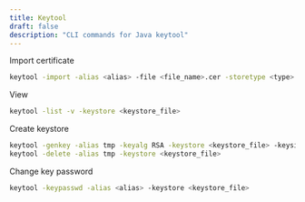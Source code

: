 ```yaml
---
title: Keytool
draft: false
description: "CLI commands for Java keytool"
---
```


Import certificate

```bash
keytool -import -alias <alias> -file <file_name>.cer -storetype <type> -keystore <keystore_file>
```

View

```bash
keytool -list -v -keystore <keystore_file>
```

Create keystore

```bash
keytool -genkey -alias tmp -keyalg RSA -keystore <keystore_file> -keysize 2048 -storetype <type>
keytool -delete -alias tmp -keystore <keystore_file>
```

Change key password

```bash
keytool -keypasswd -alias <alias> -keystore <keystore_file>
```
